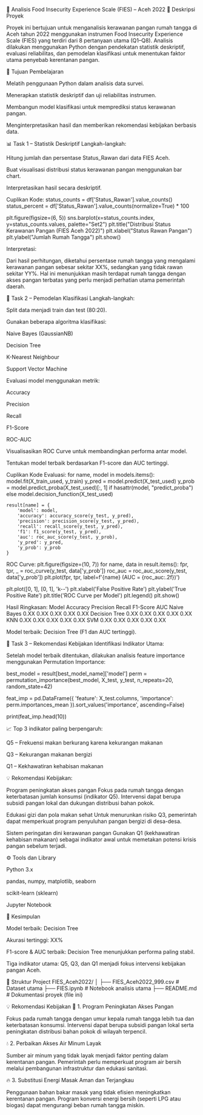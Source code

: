 🥗 Analisis Food Insecurity Experience Scale (FIES) – Aceh 2022
📘 Deskripsi Proyek

Proyek ini bertujuan untuk menganalisis kerawanan pangan rumah tangga di Aceh tahun 2022 menggunakan instrumen Food Insecurity Experience Scale (FIES) yang terdiri dari 8 pertanyaan utama (Q1–Q8).
Analisis dilakukan menggunakan Python dengan pendekatan statistik deskriptif, evaluasi reliabilitas, dan pemodelan klasifikasi untuk menentukan faktor utama penyebab kerentanan pangan.

🎯 Tujuan Pembelajaran

Melatih penggunaan Python dalam analisis data survei.

Menerapkan statistik deskriptif dan uji reliabilitas instrumen.

Membangun model klasifikasi untuk memprediksi status kerawanan pangan.

Menginterpretasikan hasil dan memberikan rekomendasi kebijakan berbasis data.

📊 Task 1 – Statistik Deskriptif
Langkah-langkah:

Hitung jumlah dan persentase Status_Rawan dari data FIES Aceh.

Buat visualisasi distribusi status kerawanan pangan menggunakan bar chart.

Interpretasikan hasil secara deskriptif.

Cuplikan Kode:
status_counts = df['Status_Rawan'].value_counts()
status_percent = df['Status_Rawan'].value_counts(normalize=True) \* 100

plt.figure(figsize=(6, 5))
sns.barplot(x=status_counts.index, y=status_counts.values, palette="Set2")
plt.title("Distribusi Status Kerawanan Pangan (FIES Aceh 2022)")
plt.xlabel("Status Rawan Pangan")
plt.ylabel("Jumlah Rumah Tangga")
plt.show()

Interpretasi:

Dari hasil perhitungan, diketahui persentase rumah tangga yang mengalami kerawanan pangan sebesar sekitar XX%, sedangkan yang tidak rawan sekitar YY%.
Hal ini menunjukkan masih terdapat rumah tangga dengan akses pangan terbatas yang perlu menjadi perhatian utama pemerintah daerah.

🤖 Task 2 – Pemodelan Klasifikasi
Langkah-langkah:

Split data menjadi train dan test (80:20).

Gunakan beberapa algoritma klasifikasi:

Naive Bayes (GaussianNB)

Decision Tree

K-Nearest Neighbour

Support Vector Machine

Evaluasi model menggunakan metrik:

Accuracy

Precision

Recall

F1-Score

ROC-AUC

Visualisasikan ROC Curve untuk membandingkan performa antar model.

Tentukan model terbaik berdasarkan F1-score dan AUC tertinggi.

Cuplikan Kode Evaluasi:
for name, model in models.items():
model.fit(X_train_used, y_train)
y_pred = model.predict(X_test_used)
y_prob = model.predict_proba(X_test_used)[:, 1] if hasattr(model, "predict_proba") else model.decision_function(X_test_used)

    result[name] = {
        'model': model,
        'accuracy': accuracy_score(y_test, y_pred),
        'precision': precision_score(y_test, y_pred),
        'recall': recall_score(y_test, y_pred),
        'f1': f1_score(y_test, y_pred),
        'auc': roc_auc_score(y_test, y_prob),
        'y_pred': y_pred,
        'y_prob': y_prob
    }

ROC Curve:
plt.figure(figsize=(10, 7))
for name, data in result.items():
fpr, tpr, \_ = roc_curve(y_test, data['y_prob'])
roc_auc = roc_auc_score(y_test, data['y_prob'])
plt.plot(fpr, tpr, label=f'{name} (AUC = {roc_auc:.2f})')

plt.plot([0, 1], [0, 1], 'k--')
plt.xlabel('False Positive Rate')
plt.ylabel('True Positive Rate')
plt.title('ROC Curve per Model')
plt.legend()
plt.show()

Hasil Ringkasan:
Model Accuracy Precision Recall F1-Score AUC
Naive Bayes 0.XX 0.XX 0.XX 0.XX 0.XX
Decision Tree 0.XX 0.XX 0.XX 0.XX 0.XX
KNN 0.XX 0.XX 0.XX 0.XX 0.XX
SVM 0.XX 0.XX 0.XX 0.XX 0.XX

Model terbaik: Decision Tree (F1 dan AUC tertinggi).

🧠 Task 3 – Rekomendasi Kebijakan
Identifikasi Indikator Utama:

Setelah model terbaik ditentukan, dilakukan analisis feature importance menggunakan Permutation Importance:

best_model = result[best_model_name]['model']
perm = permutation_importance(best_model, X_test, y_test, n_repeats=20, random_state=42)

feat_imp = pd.DataFrame({
'feature': X_test.columns,
'importance': perm.importances_mean
}).sort_values('importance', ascending=False)

print(feat_imp.head(10))

📈 Top 3 indikator paling berpengaruh:

Q5 – Frekuensi makan berkurang karena kekurangan makanan

Q3 – Kekurangan makanan bergizi

Q1 – Kekhawatiran kehabisan makanan

💡 Rekomendasi Kebijakan:

Program peningkatan akses pangan
Fokus pada rumah tangga dengan keterbatasan jumlah konsumsi (indikator Q5).
Intervensi dapat berupa subsidi pangan lokal dan dukungan distribusi bahan pokok.

Edukasi gizi dan pola makan sehat
Untuk menurunkan risiko Q3, pemerintah dapat memperkuat program penyuluhan pangan bergizi di desa-desa.

Sistem peringatan dini kerawanan pangan
Gunakan Q1 (kekhawatiran kehabisan makanan) sebagai indikator awal untuk memetakan potensi krisis pangan sebelum terjadi.

⚙️ Tools dan Library

Python 3.x

pandas, numpy, matplotlib, seaborn

scikit-learn (sklearn)

Jupyter Notebook

🧾 Kesimpulan

Model terbaik: Decision Tree

Akurasi tertinggi: XX%

F1-score & AUC terbaik: Decision Tree menunjukkan performa paling stabil.

Tiga indikator utama: Q5, Q3, dan Q1 menjadi fokus intervensi kebijakan pangan Aceh.

📁 Struktur Project
FIES_Aceh2022/
│
├── FIES_Aceh2022_999.csv # Dataset utama
├── FIES.ipynb # Notebook analisis utama
├── README.md # Dokumentasi proyek (file ini)

💡 Rekomendasi Kebijakan
🥦 1. Program Peningkatan Akses Pangan

Fokus pada rumah tangga dengan umur kepala rumah tangga lebih tua dan keterbatasan konsumsi.
Intervensi dapat berupa subsidi pangan lokal serta peningkatan distribusi bahan pokok di wilayah terpencil.

💧 2. Perbaikan Akses Air Minum Layak

Sumber air minum yang tidak layak menjadi faktor penting dalam kerentanan pangan.
Pemerintah perlu memperkuat program air bersih melalui pembangunan infrastruktur dan edukasi sanitasi.

🔥 3. Substitusi Energi Masak Aman dan Terjangkau

Penggunaan bahan bakar masak yang tidak efisien meningkatkan kerentanan pangan.
Program konversi energi bersih (seperti LPG atau biogas) dapat mengurangi beban rumah tangga miskin.
